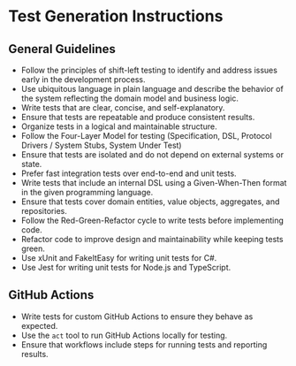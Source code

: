 # Test Generation Instructions

## General Guidelines
- Follow the principles of shift-left testing to identify and address issues early in the development process.
- Use ubiquitous language in plain language and describe the behavior of the system reflecting the domain model and business logic.
- Write tests that are clear, concise, and self-explanatory.
- Ensure that tests are repeatable and produce consistent results.
- Organize tests in a logical and maintainable structure.
- Follow the Four-Layer Model for testing (Specification, DSL, Protocol Drivers / System Stubs, System Under Test)
- Ensure that tests are isolated and do not depend on external systems or state.
- Prefer fast integration tests over end-to-end and unit tests.
- Write tests that include an internal DSL using a Given-When-Then format in the given programming language.
- Ensure that tests cover domain entities, value objects, aggregates, and repositories.
- Follow the Red-Green-Refactor cycle to write tests before implementing code.
- Refactor code to improve design and maintainability while keeping tests green.
- Use xUnit and FakeItEasy for writing unit tests for C#.
- Use Jest for writing unit tests for Node.js and TypeScript.

## GitHub Actions
- Write tests for custom GitHub Actions to ensure they behave as expected.
- Use the `act` tool to run GitHub Actions locally for testing.
- Ensure that workflows include steps for running tests and reporting results.